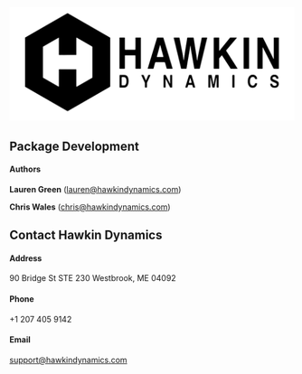 ![HDlogo](../img/HDBlack_Horizontal.png)
## Package Development

#### Authors

**Lauren Green** (lauren@hawkindynamics.com)

**Chris Wales** (chris@hawkindynamics.com)

##  Contact Hawkin Dynamics

#### Address 
90 Bridge St 
STE 230 
Westbrook, ME 04092

#### Phone
+1 207 405 9142

#### Email
support@hawkindynamics.com




